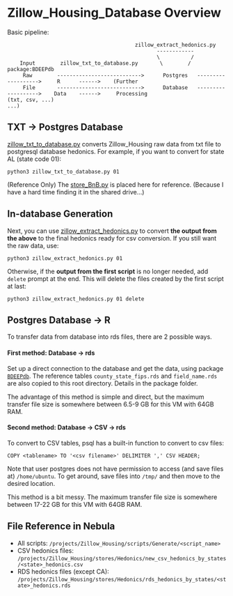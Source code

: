 # Zillow_Housing_Database Overview

Basic pipeline:
```
                                         zillow_extract_hedonics.py
                                                ------------                                                
                                                \          /                                                
    Input        zillow_txt_to_database.py       \        /    package:BDEEPdb                                              
     Raw        --------------------------->      Postgres   ------------------->     R      ------>    (Further   
     File       --------------------------->      Database   ------------------->    Data    ------>     Processing
(txt, csv, ...)                                                                                          ...)      
```

## TXT -> Postgres Database
[zillow_txt_to_database.py](./zillow_txt_to_database.py) converts Zillow_Housing raw data from txt file to postgresql database hedonics. For example, if you want to convert for state AL (state code 01):
```
python3 zillow_txt_to_database.py 01
```

(Reference Only) The [store_BnB.py](./store_BnB.py) is placed here for reference. (Because I have a hard time finding it in the shared drive...)

## In-database Generation
Next, you can use [zillow_extract_hedonics.py](./zillow_extract_hedonics.py) to convert **the output from the above** to the final hedonics ready for csv conversion. If you still want the raw data, use:
```
python3 zillow_extract_hedonics.py 01
```
Otherwise, if the **output from the first script** is no longer needed, add `delete` prompt at the end. This will delete the files created by the first script at last:
```
python3 zillow_extract_hedonics.py 01 delete
```

## Postgres Database -> R
To transfer data from database into rds files, there are 2 possible ways.

#### First method: Database -> rds

Set up a direct connection to the database and get the data, using package [`BDEEPdb`](./BDEEPdb/). The reference tables `county_state_fips.rds` and `field_name.rds` are also copied to this root directory. Details in the package folder.

The advantage of this method is simple and direct, but the maximum transfer file size is somewhere between 6.5-9 GB for this VM with 64GB RAM.

#### Second method: Database -> CSV -> rds

To convert to CSV tables, psql has a built-in function to convert to csv files:
```
COPY <tablename> TO '<csv filename>' DELIMITER ',' CSV HEADER;
```
Note that user postgres does not have permission to access (and save files at) `/home/ubuntu`. To get around, save files into `/tmp/` and then move to the desired location.

This method is a bit messy. The maximum transfer file size is somewhere between 17-22 GB for this VM with 64GB RAM.

## File Reference in Nebula
- All scripts: `/projects/Zillow_Housing/scripts/Generate/<script_name>`
- CSV hedonics files: `/projects/Zillow_Housing/stores/Hedonics/new_csv_hedonics_by_states/<state>_hedonics.csv`
- RDS hedonics files (except CA): `/projects/Zillow_Housing/stores/Hedonics/rds_hedonics_by_states/<state>_hedonics.rds`
